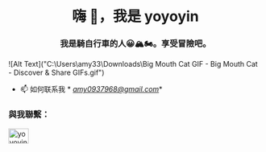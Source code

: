 <h1 align="center">嗨 👋，我是 yoyoyin</h1>
<h3 align="center">我是騎自行車的人😀🏔🏍。享受冒險吧。</h3>

![Alt Text]("C:\Users\amy33\Downloads\Big Mouth Cat GIF - Big Mouth Cat - Discover & Share GIFs.gif")

- 📫 如何联系我 * *amy0937968@gmail.com**

<h3 align="left">與我聯繫：</h3>
<p align="left">
<a href="https://instagram.com/yoyoyin_0902" target="空白"><img align="center" src="https://raw.githubusercontent.com/rahuldkjain/github-profile-readme-generator/master/src/images/icons/Social/instagram.svg" alt=" yoyoyin_0902" height="30" width="40" /></a>
</p>


